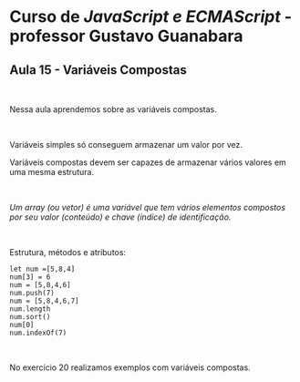 # Curso de *JavaScript e ECMAScript* - professor Gustavo Guanabara 

## Aula 15 - Variáveis Compostas
<br>
<p>Nessa aula aprendemos sobre as variáveis compostas.</p>
<br>
<p>Variáveis simples só conseguem armazenar um valor por vez.</p>
<p>Variáveis compostas devem ser capazes de armazenar vários valores em uma mesma estrutura.</p>
<br>

<cite>Um array (ou vetor) é uma variável que tem vários elementos compostos por seu valor (conteúdo) e chave (índice) de identificação.</cite>

<br>
<p>Estrutura, métodos e atributos:</p>
<pre><code>let num =[5,8,4]
num[3] = 6
num = [5,8,4,6]
num.push(7)
num = [5,8,4,6,7]
num.length
num.sort()
num[0]
num.indexOf(7)
</code></pre>
<br>
<p>No exercício 20 realizamos exemplos com variáveis compostas.</p>